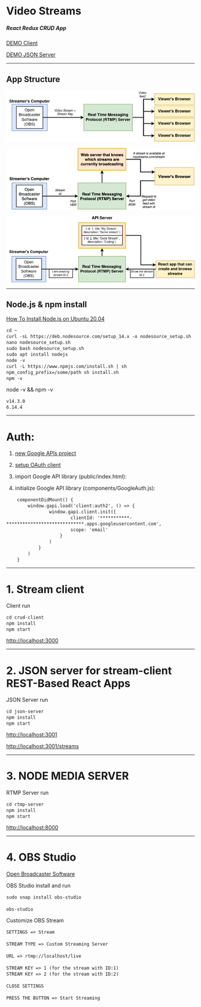 # Video Streams
##### React Redux CRUD App

[DEMO Client](https://video-streams.now.sh)

[DEMO JSON Server](https://stream-json-server.herokuapp.com/streams)

--------------------------
## App Structure

![image](./docs/obs.png)

![image](./docs/app-structure.png)

![image](./docs/stream.png)

--------

## Node.js & npm install

[How To Install Node.js on Ubuntu 20.04](https://www.digitalocean.com/community/tutorials/how-to-install-node-js-on-ubuntu-20-04)

```
cd ~
curl -sL https://deb.nodesource.com/setup_14.x -o nodesource_setup.sh
nano nodesource_setup.sh
sudo bash nodesource_setup.sh
sudo apt install nodejs
node -v
curl -L https://www.npmjs.com/install.sh | sh
npm_config_prefix=/some/path sh install.sh
npm -v
```

node -v && npm -v
```
v14.3.0
6.14.4
```


------------------------------


# Auth:

1) [new Google APIs project](https://console.developers.google.com/projectcreate)

2) [setup OAuth client](https://console.developers.google.com/apis/credentials/oauthclient)

3) import Google API library (public/index.html): <script src="https://apis.google.com/js/api.js" ></script>

4) initialize Google API library (components/GoogleAuth.js):

```
    componentDidMount() {
        window.gapi.load('client:auth2', () => {
                window.gapi.client.init({
                        clientId: '***********-*****************************.apps.googleusercontent.com',
                        scope: 'email'
                    }
                )
            }
        )
    }
 ```
--------


# 1. Stream client

Client run
```
cd crud-client
npm install
npm start
```

[http://localhost:3000](http://localhost:3000)

---------

# 2. JSON server for stream-client REST-Based React Apps

JSON Server run
```
cd json-server
npm install
npm start
```

[http://localhost:3001](http://localhost:3001)


[http://localhost:3001/streams](http://localhost:3001/streams)

---------

# 3. NODE MEDIA SERVER 

RTMP Server run
```
cd rtmp-server
npm install
npm start
```

[http://localhost:8000](http://localhost:8000)

---------


# 4. OBS Studio

[Open Broadcaster Software](https://obsproject.com/)


OBS Studio install and run
```
sudo snap install obs-studio

obs-studio
```


Customize OBS Stream

```
SETTINGS => Stream

STREAM TYPE => Custom Streaming Server

URL => rtmp://localhost/live

STREAM KEY => 1 (for the stream with ID:1)
STREAM KEY => 2 (for the stream with ID:2)

CLOSE SETTINGS

PRESS THE BUTTON => Start Streaming

```



